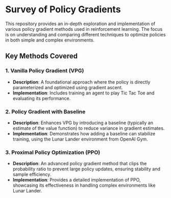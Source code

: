 # Survey of Policy Gradients

This repository provides an in-depth exploration and implementation of various policy gradient methods used in reinforcement learning. The focus is on understanding and comparing different techniques to optimize policies in both simple and complex environments.

## Key Methods Covered

### 1. Vanilla Policy Gradient (VPG)

- **Description**: A foundational approach where the policy is directly parameterized and optimized using gradient ascent.
- **Implementation**: Includes training an agent to play Tic Tac Toe and evaluating its performance.

### 2. Policy Gradient with Baseline

- **Description**: Enhances VPG by introducing a baseline (typically an estimate of the value function) to reduce variance in gradient estimates.
- **Implementation**: Demonstrates how adding a baseline can stabilize training, using the Lunar Lander environment from OpenAI Gym.

### 3. Proximal Policy Optimization (PPO)

- **Description**: An advanced policy gradient method that clips the probability ratio to prevent large policy updates, ensuring stability and sample efficiency.
- **Implementation**: Provides a detailed implementation of PPO, showcasing its effectiveness in handling complex environments like Lunar Lander.
